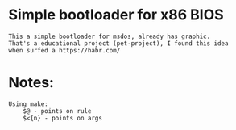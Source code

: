 # Simple bootloader for x86 BIOS

	This a simple bootloader for msdos, already has graphic.
	That's a educational project (pet-project), I found this idea
	when surfed a https://habr.com/

# Notes:
	
	Using make:
		$@ - points on rule
		$<{n} - points on args
